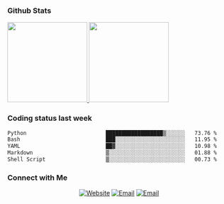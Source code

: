 
### Github Stats

<a href="https://github.com/lileixuan">
  <img height="180em" src="https://github-readme-stats.vercel.app/api?username=lileixuan&theme=buefy&show_icons=true" />
  <img height="180em" src="https://github-readme-stats.vercel.app/api/top-langs/?username=lileixuan&theme=buefy&layout=compact" />
</a>

### Coding status last week 

<!--START_SECTION:waka-->

```txt
Python                         ██████████████████▒░░░░░░   73.76 %
Bash                           ███░░░░░░░░░░░░░░░░░░░░░░   11.95 %
YAML                           ██▓░░░░░░░░░░░░░░░░░░░░░░   10.98 %
Markdown                       ▒░░░░░░░░░░░░░░░░░░░░░░░░   01.88 %
Shell Script                   ▒░░░░░░░░░░░░░░░░░░░░░░░░   00.73 %
```

<!--END_SECTION:waka-->

### Connect with Me 

<p align="center">
<a href="https://www.koomu.cn/"><img alt="Website" src="https://img.shields.io/badge/Website-www.koomu.cn-blue?style=flat-square&logo=google-chrome"></a>
<a href="mailto:lileixuan@gmail.com"><img alt="Email" src="https://img.shields.io/badge/Email-lileixuan@gmail.com-blue?style=flat-square&logo=gmail"></a>
<a href="https://www.koomu.cn/rss/"><img alt="Email" src="https://img.shields.io/badge/RSS-www.koomu.cn%2Frss%2F-blue?style=flat-square&logo=rss"></a>


</p>
